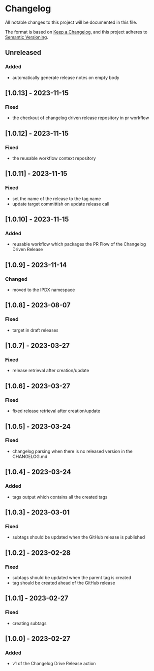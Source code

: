 # Changelog
All notable changes to this project will be documented in this file.

The format is based on [Keep a Changelog](https://keepachangelog.com/en/1.0.0/),
and this project adheres to [Semantic Versioning](https://semver.org/spec/v2.0.0.html).

## Unreleased
### Added
- automatically generate release notes on empty body

## [1.0.13] - 2023-11-15
### Fixed
- the checkout of changelog driven release repository in pr workflow

## [1.0.12] - 2023-11-15
### Fixed
- the reusable workflow context repository

## [1.0.11] - 2023-11-15
### Fixed
- set the name of the release to the tag name
- update target committish on update release call

## [1.0.10] - 2023-11-15
### Added
- reusable workflow which packages the PR Flow of the Changelog Driven Release

## [1.0.9] - 2023-11-14
### Changed
- moved to the IPDX namespace

## [1.0.8] - 2023-08-07
### Fixed
- target in draft releases

## [1.0.7] - 2023-03-27
### Fixed
- release retrieval after creation/update

## [1.0.6] - 2023-03-27
### Fixed
- fixed release retrieval after creation/update

## [1.0.5] - 2023-03-24
### Fixed
- changelog parsing when there is no released version in the CHANGELOG.md

## [1.0.4] - 2023-03-24
### Added
- tags output which contains all the created tags

## [1.0.3] - 2023-03-01
### Fixed
- subtags should be updated when the GitHub release is published

## [1.0.2] - 2023-02-28
### Fixed
- subtags should be updated when the parent tag is created
- tag should be created ahead of the GitHub release

## [1.0.1] - 2023-02-27
### Fixed
- creating subtags

## [1.0.0] - 2023-02-27
### Added
- v1 of the Changelog Drive Release action
